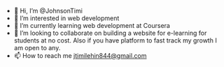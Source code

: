 - 👋 Hi, I’m @JohnsonTimi
- 👀 I’m interested in web development
- 🌱 I’m currently learning web development at Coursera
- 💞️ I’m looking to collaborate on building a website for e-learning for students at no cost. Also if you have platform to fast track my growth I am open to any.
- 📫 How to reach me jtimilehin844@gmail.com

<!---
JohnsonTimi/JohnsonTimi is a ✨ special ✨ repository because its `README.md` (this file) appears on your GitHub profile.
You can click the Preview link to take a look at your changes.
--->
